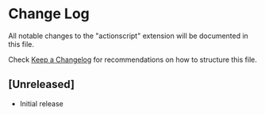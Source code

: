 # Change Log

All notable changes to the "actionscript" extension will be documented in this file.

Check [Keep a Changelog](http://keepachangelog.com/) for recommendations on how to structure this file.

## [Unreleased]

- Initial release